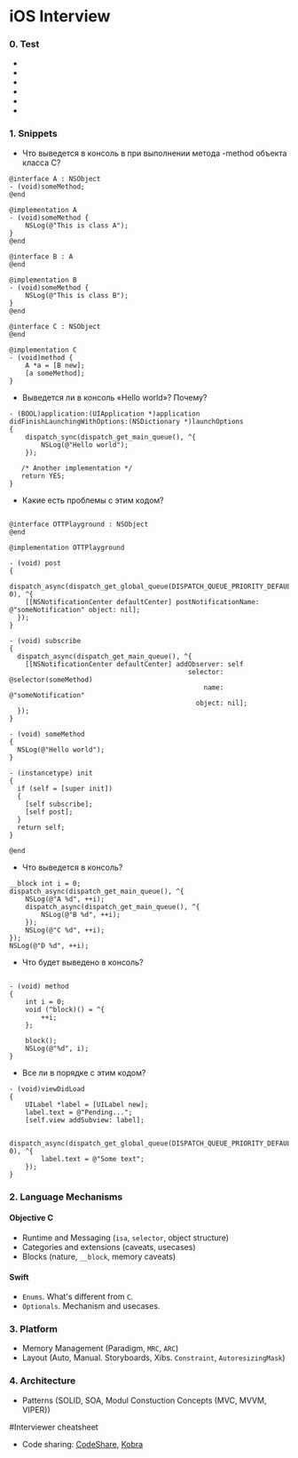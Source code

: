 # iOS Interview

### 0. Test
* 
*
*
*
*
*

### 1. Snippets

- Что выведется в консоль в при выполнении метода -method объекта класса C?

```objc
@interface A : NSObject
- (void)someMethod;
@end

@implementation A
- (void)someMethod {
    NSLog(@"This is class A");
}
@end

@interface B : A
@end

@implementation B
- (void)someMethod {
    NSLog(@"This is class B");
}
@end

@interface C : NSObject
@end

@implementation C
- (void)method {
    A *a = [B new];
    [a someMethod];
}
```
- Выведется ли в консоль «Hello world»? Почему?

```objc
- (BOOL)application:(UIApplication *)application didFinishLaunchingWithOptions:(NSDictionary *)launchOptions
{
    dispatch_sync(dispatch_get_main_queue(), ^{
        NSLog(@"Hello world");
    });

   /* Another implementation */
   return YES;
}
```

- Какие есть проблемы с этим кодом?
```objc

@interface OTTPlayground : NSObject
@end

@implementation OTTPlayground

- (void) post
{
  dispatch_async(dispatch_get_global_queue(DISPATCH_QUEUE_PRIORITY_DEFAULT, 0), ^{
    [[NSNotificationCenter defaultCenter] postNotificationName: @"someNotification" object: nil];
  });
}

- (void) subscribe
{
  dispatch_async(dispatch_get_main_queue(), ^{
    [[NSNotificationCenter defaultCenter] addObserver: self
                                             selector: @selector(someMethod)
                                                 name: @"someNotification"
                                               object: nil];
  });
}

- (void) someMethod
{
  NSLog(@"Hello world");
}

- (instancetype) init
{
  if (self = [super init])
  {
    [self subscribe];
    [self post];
  }
  return self;
}

@end
```

- Что выведется в консоль?

```objc
__block int i = 0; 
dispatch_async(dispatch_get_main_queue(), ^{
    NSLog(@"A %d", ++i);
    dispatch_async(dispatch_get_main_queue(), ^{
        NSLog(@"B %d", ++i);
    });
    NSLog(@"C %d", ++i);
});
NSLog(@"D %d", ++i);
```

- Что будет выведено в консоль?

```objc

- (void) method
{
    int i = 0;
    void (^block)() = ^{
        ++i;
    };
    
    block();
    NSLog(@"%d", i);
}
```

- Все ли в порядке с этим кодом?

```objc
- (void)viewDidLoad
{
    UILabel *label = [UILabel new];
    label.text = @"Pending...";
    [self.view addSubview: label];
    
    dispatch_async(dispatch_get_global_queue(DISPATCH_QUEUE_PRIORITY_DEFAULT, 0), ^{
        label.text = @"Some text";
    });
}
```

### 2. Language Mechanisms
#### Objective C
- Runtime and Messaging (`isa`, `selector`, object structure)
- Categories and extensions (caveats, usecases)
- Blocks (nature, `__block`, memory caveats)

#### Swift
- `Enums`. What's different from `C`.
- `Optionals`. Mechanism and usecases.

### 3. Platform

- Memory Management (Paradigm, `MRC`, `ARC`)
- Layout (Auto, Manual. Storyboards, Xibs. `Constraint`, `AutoresizingMask`)

### 4. Architecture
- Patterns (SOLID, SOA, Modul Constuction Concepts (MVC, MVVM, VIPER))



#Interviewer cheatsheet
- Code sharing: [CodeShare](https://codeshare.io), [Kobra](https://kobra.io/)
